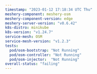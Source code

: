 ```yaml
---
timestamp: "2023-01-12 17:18:34 UTC Thu"
meshery-component: meshery-osm
meshery-component-version: edge
meshery-server-version: "v0.6.42"
k8s-distro: minikube
k8s-version: "v1.24.7"
service-mesh: OSM
service-mesh-version: "v1.2.3"
tests:
  pod/osm-bootstrap: "Not Running"
  pod/osm-controller: "Not Running"
  pod/osm-injector:  "Not Running"
overall-status: "failing"
---
```

